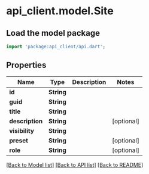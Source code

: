 # api_client.model.Site

## Load the model package
```dart
import 'package:api_client/api.dart';
```

## Properties
Name | Type | Description | Notes
------------ | ------------- | ------------- | -------------
**id** | **String** |  | 
**guid** | **String** |  | 
**title** | **String** |  | 
**description** | **String** |  | [optional] 
**visibility** | **String** |  | 
**preset** | **String** |  | [optional] 
**role** | **String** |  | [optional] 

[[Back to Model list]](../README.md#documentation-for-models) [[Back to API list]](../README.md#documentation-for-api-endpoints) [[Back to README]](../README.md)


